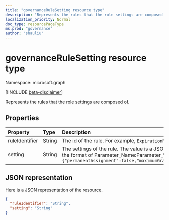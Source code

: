 ```yaml
---
title: "governanceRuleSetting resource type"
description: "Represents the rules that the role settings are composed of."
localization_priority: Normal
doc_type: resourcePageType
ms.prod: "governance"
author: "shauliu"
---
```


# governanceRuleSetting resource type

Namespace: microsoft.graph

[!INCLUDE [beta-disclaimer](../../includes/beta-disclaimer.md)]

Represents the rules that the role settings are composed of.


## Properties
|Property 	   | Type         |Description|
|:-------------|:-------------|:----------|
|ruleIdentifier|String        |The id of the rule. For example, ``ExpirationRule`` and ``MfaRule``.|
|setting       |String        |The settings of the rule. The value is a JSON string with a list of pairs in the format of Parameter_Name:Parameter_Value. For example, `{"permanentAssignment":false,"maximumGrantPeriodInMinutes":129600}`|

## JSON representation

Here is a JSON representation of the resource.

<!-- {
  "blockType": "resource",
  "@odata.type": "microsoft.graph.governanceRuleSetting"
}-->


```json
{
  "ruleIdentifier": "String",
  "setting": "String"
}

```

<!-- uuid: 8fcb5dbc-d5aa-4681-8e31-b001d5168d79
2015-10-25 14:57:30 UTC -->
<!--
{
  "type": "#page.annotation",
  "description": "governanceRuleSetting",
  "keywords": "",
  "section": "documentation",
  "tocPath": "",
  "suppressions": []
}
-->


